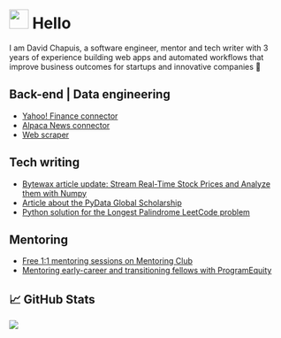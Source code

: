 # <img src="https://raw.githubusercontent.com/MartinHeinz/MartinHeinz/master/wave.gif" width="35px"> Hello

I am David Chapuis, a software engineer, mentor and tech writer with 3 years of experience building web apps and automated workflows that improve business outcomes for startups and innovative companies 🚀

## Back-end | Data engineering
* [Yahoo! Finance connector](https://github.com/davidchapuis/yahoo-connector)
* [Alpaca News connector](link)
* [Web scraper](link)

## Tech writing
* [Bytewax article update: Stream Real-Time Stock Prices and Analyze them with Numpy](https://github.com/davidchapuis/streaming-numpy-finance)
* [Article about the PyData Global Scholarship](https://dev.to/davidchapuis/3-top-reasons-to-participate-in-the-pydata-global-impact-scholarship-program-4oe6)
* [Python solution for the Longest Palindrome LeetCode problem](https://dev.to/davidchapuis/code-interview-prep-longest-palindrome-python-435b)

## Mentoring
* [Free 1:1 mentoring sessions on Mentoring Club](https://www.mentoring-club.com/the-mentors/david-chapuis-813)
* [Mentoring early-career and transitioning fellows with ProgramEquity]([https://www.programequity.com/](https://github.com/OpenSourceFellows))



## &#x1f4c8; GitHub Stats

<a href="https://github.com/MartinHeinz/MartinHeinz">
  <img align="center" src="https://github-readme-stats.vercel.app/api/top-langs/?username=davidchapuis&hide=java,html,tex&title_color=ffffff&text_color=c9cacc&icon_color=2bbc8a&bg_color=1d1f21&langs_count=3" />
</a>
